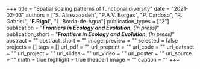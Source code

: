 +++
title = "Spatial scaling patterns of functional diversity"
date = "2021-02-03"
authors = ["S. Alirezazadeh", "P.A.V. Borges", "P. Cardoso", "R. Gabriel", "**F.Rigal**", "L.
Borda-de-Água"]
publication_types = ["2"]
publication = "**_Frontiers in Ecology and Evolution_**, _(In press)_"
publication_short = "**_Frontiers in Ecology and Evolution_**, _(In press)_"
abstract = ""
abstract_short = ""
image_preview = ""
selected = false
projects = []
tags = []
url_pdf = ""
url_preprint = ""
url_code = ""
url_dataset = ""
url_project = ""
url_slides = ""
url_video = ""
url_poster = ""
url_source = ""
math = true
highlight = true
[header]
image = ""
caption = ""
+++
